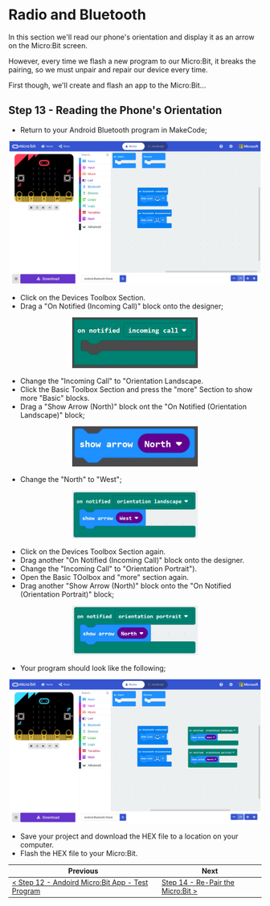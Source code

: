 # Radio and Bluetooth #

In this section we'll read our phone's orientation and display it as an arrow on the Micro:Bit screen.

However, every time we flash a new program to our Micro:Bit, it breaks the pairing, so we must unpair and repair our device every time. 

First though, we'll create and flash an app to the Micro:Bit...

## Step 13 - Reading the Phone's Orientation ##

- Return to your Android Bluetooth program in MakeCode;

<p align="center">
    <img src="images/11-android-bluetooth-program.jpg" width="500px" >
</p>

- Click on the Devices Toolbox Section.
- Drag a "On Notified (Incoming Call)" block onto the designer;

<p align="center">
    <img src="images/13-on-notified-block.jpg" width="250px" >
</p>

- Change the "Incoming Call" to "Orientation Landscape.
- Click the Basic Toolbox Section and press the "more" Section to show more "Basic" blocks.
- Drag a  "Show Arrow (North)" block ont the "On Notified (Orientation Landscape)" block;

<p align="center">
    <img src="images/13-show-arrow-north.jpg" width="250px" >
</p>

- Change the "North" to "West";

<p align="center">
    <img src="images/13-on-notified-block-placed.jpg" width="250px" >
</p>

- Click on the Devices Toolbox Section again.
- Drag another "On Notified (Incoming Call)" block onto the designer.
- Change the "Incoming Call" to "Orientation Portrait").
- Open the Basic TOolbox and "more" section again.
- Drag another "Show Arrow (North)" block onto the "On Notified (Orientation Portrait)" block;

<p align="center">
    <img src="images/13-on-notified-block-portrait-placed.jpg" width="250px" >
</p>

- Your program should look like the following;

<p align="center">
    <img src="images/13-orientation-app.jpg" width="500px" >
</p>

- Save your project and download the HEX file to a location on your computer.
- Flash the HEX file to your Micro:Bit.

| Previous | Next |
| -------- | ---- |
| [< Step 12 - Andoird Micro:Bit App - Test Program](12-android-bluetooth-app.md) |[ Step 14 - Re-Pair the Micro:Bit >](14-android-bluetooth-re-pair.md) |